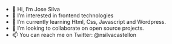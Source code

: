 - 👋 Hi, I’m Jose Silva
- 👀 I’m interested in frontend technologies
- 🌱 I’m currently learning Html, Css, Javascript and Wordpress.
- 💞️ I’m looking to collaborate on open source projects.
- 📫 You can reach me on Twitter: @nsilvacastellon

<!---
nsilvacastellon/nsilvacastellon is a ✨ special ✨ repository because its `README.md` (this file) appears on your GitHub profile.
You can click the Preview link to take a look at your changes.
--->
